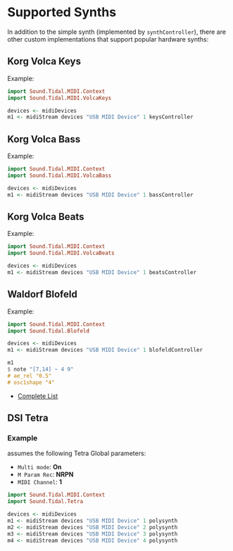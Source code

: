 # Supported Synths

In addition to the simple synth (implemented by `synthController`), there are
other custom implementations that support popular hardware synths:

## Korg Volca Keys
<a name="korg-volca-keys"></a>

Example:
```haskell
import Sound.Tidal.MIDI.Context
import Sound.Tidal.MIDI.VolcaKeys

devices <- midiDevices
m1 <- midiStream devices "USB MIDI Device" 1 keysController
```

## Korg Volca Bass
<a name="korg-volca-bass"></a>

Example:
```haskell
import Sound.Tidal.MIDI.Context
import Sound.Tidal.MIDI.VolcaBass

devices <- midiDevices
m1 <- midiStream devices "USB MIDI Device" 1 bassController
```


## Korg Volca Beats
<a name="korg-volca-beats"></a>

Example:
```haskell
import Sound.Tidal.MIDI.Context
import Sound.Tidal.MIDI.VolcaBeats

devices <- midiDevices
m1 <- midiStream devices "USB MIDI Device" 1 beatsController
```

## Waldorf Blofeld
<a name="waldorf-blofeld"></a>

Example:

```haskell
import Sound.Tidal.MIDI.Context
import Sound.Tidal.Blofeld

devices <- midiDevices
m1 <- midiStream devices "USB MIDI Device" 1 blofeldController

m1
$ note "[7,14] ~ 4 9"
# ae_rel "0.5"
# osc1shape "4"
```
* [Complete List](blofeld-params.md)


## DSI Tetra
<a name="dsi-tetra"></a>

### Example

assumes the following Tetra Global parameters:

* `Multi mode`: __On__
* `M Param Rec`: __NRPN__
* `MIDI Channel`: __1__

```haskell
import Sound.Tidal.MIDI.Context
import Sound.Tidal.Tetra

devices <- midiDevices
m1 <- midiStream devices "USB MIDI Device" 1 polysynth
m2 <- midiStream devices "USB MIDI Device" 2 polysynth
m3 <- midiStream devices "USB MIDI Device" 3 polysynth
m4 <- midiStream devices "USB MIDI Device" 4 polysynth
```
